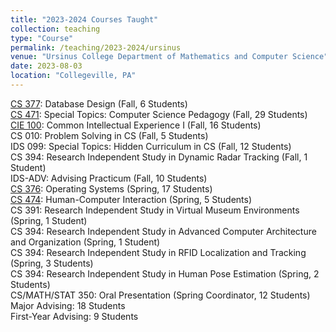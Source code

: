 ```yaml
---
title: "2023-2024 Courses Taught"
collection: teaching
type: "Course"
permalink: /teaching/2023-2024/ursinus
venue: "Ursinus College Department of Mathematics and Computer Science"
date: 2023-08-03
location: "Collegeville, PA"
---
```


[CS 377](/Ursinus-CS377-Fall2023): Database Design (Fall, 6 Students)  
[CS 471](/Ursinus-CSPedagogy-Fall2023): Special Topics: Computer Science Pedagogy (Fall, 29 Students)  
[CIE 100](/Ursinus-CIE100-Fall2023): Common Intellectual Experience I (Fall, 16 Students)  
CS 010: Problem Solving in CS (Fall, 5 Students)  
IDS 099: Special Topics: Hidden Curriculum in CS (Fall, 12 Students)  
CS 394: Research Independent Study in Dynamic Radar Tracking (Fall, 1 Student)  
IDS-ADV: Advising Practicum (Fall, 10 Students)  
[CS 376](/Ursinus-CS376-Spring2024): Operating Systems (Spring, 17 Students)  
[CS 474](/Ursinus-CS474-Spring2024): Human-Computer Interaction (Spring, 5 Students)  
CS 391: Research Independent Study in Virtual Museum Environments (Spring, 1 Student)  
CS 394: Research Independent Study in Advanced Computer Architecture and Organization (Spring, 1 Student)  
CS 394: Research Independent Study in RFID Localization and Tracking (Spring, 3 Students)  
CS 394: Research Independent Study in Human Pose Estimation (Spring, 2 Students)  
CS/MATH/STAT 350: Oral Presentation (Spring Coordinator, 12 Students)   
Major Advising: 18 Students  
First-Year Advising: 9 Students  
